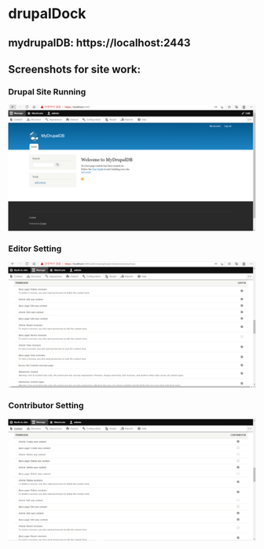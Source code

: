 # drupalDock

## mydrupalDB: https://localhost:2443

## Screenshots for site work:
### Drupal Site Running
![drupal mysite](/my_site/img/drupal_site_running.PNG)

### Editor Setting
![drupal editor](/my_site/img/editor_setting.PNG)

### Contributor Setting
![drupal contributor](/my_site/img/contributor_setting.PNG)
